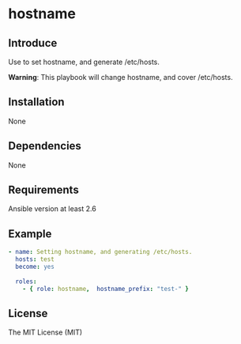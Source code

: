 # hostname

## Introduce
Use to set hostname, and generate /etc/hosts.

**Warning**: This playbook will change hostname, and cover /etc/hosts.

## Installation
None

## Dependencies
None

## Requirements
Ansible version at least 2.6

## Example
```yaml
- name: Setting hostname, and generating /etc/hosts.
  hosts: test
  become: yes
  
  roles:
    - { role: hostname,  hostname_prefix: "test-" }
```

## License
The MIT License (MIT)
